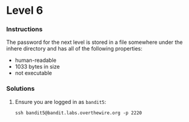 # Level 6

### Instructions
The password for the next level is stored in a file somewhere under the inhere directory and has all of the following properties:
- human-readable
- 1033 bytes in size
- not executable


### Solutions
1. Ensure you are logged in as `bandit5`:
   <br>
    ```
    ssh bandit5@bandit.labs.overthewire.org -p 2220
    ```